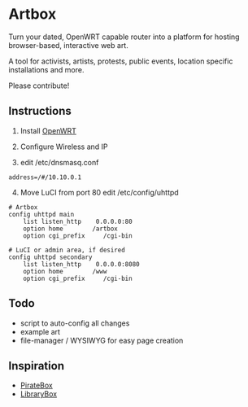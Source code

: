 Artbox
================================

Turn your dated, OpenWRT capable router into a platform for hosting browser-based, interactive web art. 

A tool for activists, artists, protests, public events, location specific installations and more.

Please contribute!


Instructions
------------

1. Install [OpenWRT](https://openwrt.org/)

2. Configure Wireless and IP

3. edit /etc/dnsmasq.conf
```
address=/#/10.10.0.1
```
4. Move LuCI from port 80
edit /etc/config/uhttpd
```
# Artbox
config uhttpd main
    list listen_http    0.0.0.0:80
    option home        /artbox
    option cgi_prefix     /cgi-bin

# LuCI or admin area, if desired
config uhttpd secondary
    list listen_http    0.0.0.0:8080
    option home        /www
    option cgi_prefix     /cgi-bin
```

Todo
------------
* script to auto-config all changes
* example art
* file-manager / WYSIWYG for easy page creation 


Inspiration
------------

* [PirateBox](http://daviddarts.com/piratebox-diy-openwrt/?id=PirateBox_DIY_OpenWrt#Tutorial_A:_TP-Link_MR3020)
* [LibraryBox](http://jasongriffey.net/librarybox/)
